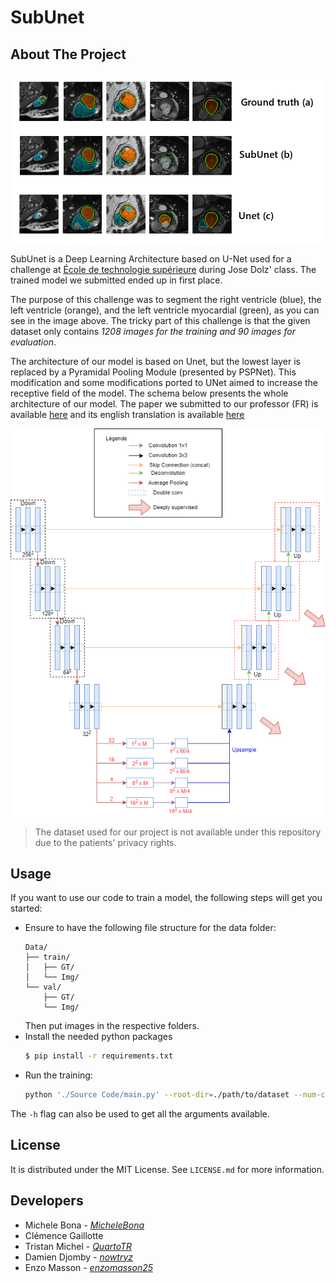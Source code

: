 # SubUnet

<!-- ABOUT THE PROJECT -->
## About The Project

![Comparison](paper/img/comparaison.png)

SubUnet is a Deep Learning Architecture based on U-Net used for a challenge at [École de technologie supérieure](https://www.etsmtl.ca/) during Jose Dolz' class. The trained model we submitted ended up in first place.

The purpose of this challenge was to segment the right ventricle (blue), the left ventricle (orange), and the left ventricle myocardial (green), as you can see in the image above. The tricky part of this challenge is that the given dataset only contains *1208 images for the training and 90 images for evaluation*.

The architecture of our model is based on Unet, but the lowest layer is replaced by a Pyramidal Pooling Module (presented by PSPNet). This modification and some modifications ported to UNet aimed to increase the receptive field of the model. The schema below presents the whole architecture of our model. The paper we submitted to our professor (FR) is available [here](paper-fr.pdf) and its english translation is available [here](paper-en.pdf)

![Model](paper/img/SubUnetAvecPPM.png)

> The dataset used for our project is not available under this repository due to the patients' privacy rights.

<!-- USAGE EXAMPLES -->
## Usage

If you want to use our code to train a model, the following steps will get you started:

- Ensure to have the following file structure for the data folder:
  ```
  Data/
  ├── train/
  │   ├── GT/
  │   └── Img/
  └── val/
      ├── GT/
      └── Img/
  ```
  Then put images in the respective folders.
- Install the needed python packages
  ```sh
  $ pip install -r requirements.txt
  ```
- Run the training:
  ```sh
  python './Source Code/main.py' --root-dir=./path/to/dataset --num-classes=X
  ```
 The `-h` flag can also be used to get all the arguments available.



<!-- LICENSE -->
## License

It is distributed under the MIT License. See `LICENSE.md` for more information.


<!-- CONTACT -->
## Developers

* Michele Bona - *[MicheleBona](https://github.com/MicheleBona)*
* Clémence Gaillotte
* Tristan Michel - *[QuartoTR](https://github.com/QuartoTR)*
* Damien Djomby - *[nowtryz](https://github.com/nowtryz)*
* Enzo Masson - *[enzomasson25](https://github.com/enzomasson25)*
